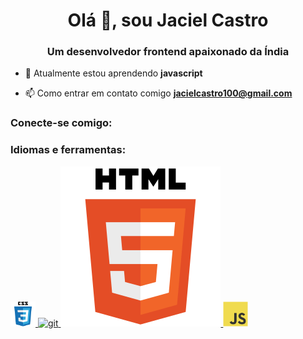 <h1 align="center">Olá 👋, sou Jaciel Castro</h1>
<h3 align="center">Um desenvolvedor frontend apaixonado da Índia</h3>

- 🌱 Atualmente estou aprendendo **javascript**

- 📫 Como entrar em contato comigo **jacielcastro100@gmail.com**

<h3 align="left">Conecte-se comigo:</h3>
<p align="left">
</p>

<h3 align="left" >Idiomas e ferramentas:</h3>
<p align="left"> <a href="https://www.w3schools.com/css/" target="_blank" rel="noreferrer"> <img src= "https://raw.githubusercontent.com/devicons/devicon/master/icons/css3/css3-original-wordmark.svg" alt="css3" width="40" height="40"/> </a> <a href="https://git-scm.com/" target="_blank" rel="noreferrer"> <img src="https://www.vectorlogo.zone/logos/git-scm/git- scm-icon.svg" alt="git" width="40" height="40"/> </a> <a href="https://www.w3.org/html/" target="_blank" rel="noreferrer"> <img src="https://raw.githubusercontent.com/devicons/devicon/master/icons/html5/html5-original-wordmark.svg" alt="html5" largura="40" altura ="40"/> </a> <a href="https://developer.mozilla.org/en-US/docs/Web/JavaScript" target="_blank" rel="noreferrer"> <img src= "https://raw.githubusercontent.com/devicons/devicon/master/icons/javascript/javascript-original.svg" alt="javascript" width="40" height="40"/> </a> </ p>
